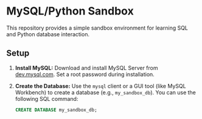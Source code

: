 # MySQL/Python Sandbox

This repository provides a simple sandbox environment for learning SQL and Python database interaction.

## Setup

1. **Install MySQL:** Download and install MySQL Server from [dev.mysql.com](dev.mysql.com). Set a root password during installation.

2. **Create the Database:** Use the `mysql` client or a GUI tool (like MySQL Workbench) to create a database (e.g., `my_sandbox_db`). You can use the following SQL command:

   ```sql
   CREATE DATABASE my_sandbox_db;
